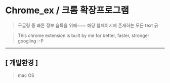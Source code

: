 # Chrome_ex / 크롬 확장프로그램

> 구글링 중 빠른 정보 습득을 위해~~~ 해당 웹페이지에 존재하는 모든 text 긁

> This chrome extension is built by me for better, faster, stronger googling :-P

***

## [ 개발환경 ]

> mac OS

>
